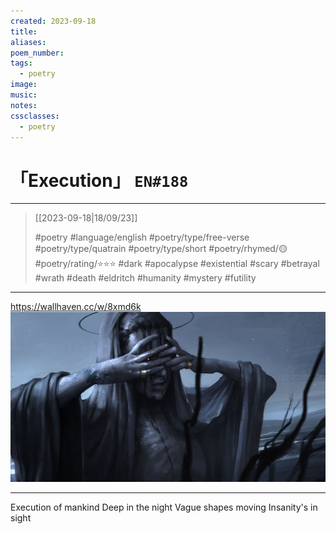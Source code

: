 ```yaml
---
created: 2023-09-18
title:
aliases:
poem_number:
tags:
  - poetry
image:
music:
notes:
cssclasses:
  - poetry
---
```

# 「Execution」 `EN#188`

---

> [[2023-09-18|18/09/23]]
> 
> #poetry 
> #language/english 
> #poetry/type/free-verse #poetry/type/quatrain #poetry/type/short 
> #poetry/rhymed/🟡 
> #poetry/rating/⭐⭐⭐ 
> #dark #apocalypse #existential #scary #betrayal #wrath #death #eldritch #humanity #mystery #futility 

---

https://wallhaven.cc/w/8xmd6k
![poem-execution](../!art/poem-execution.jpg)


---

Execution of mankind
Deep in the night
Vague shapes moving
Insanity's in sight